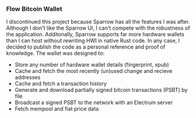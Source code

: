 ### Flow Bitcoin Wallet

I discontinued this project because Sparrow has all the features I was after. Although I don't like the Sparrow UI, I can't compete with the robustness of the application. Additonally, Sparrow supports far more hardware wallets than I can host without rewriting HWI in native Rust code. In any case, I decided to publish the code as a personal reference and proof of knowledge. The wallet was designed to:
- Store any number of hardware wallet details (fingerprint, xpub)
- Cache and fetch the most recently (un)used change and recieve addresses
- Cache and fetch a transaction history
- Generate and download partially signed bitcoin transactions (PSBT) by file 
- Broadcast a signed PSBT to the network with an Electrum server
- Fetch mempool and fiat price data
